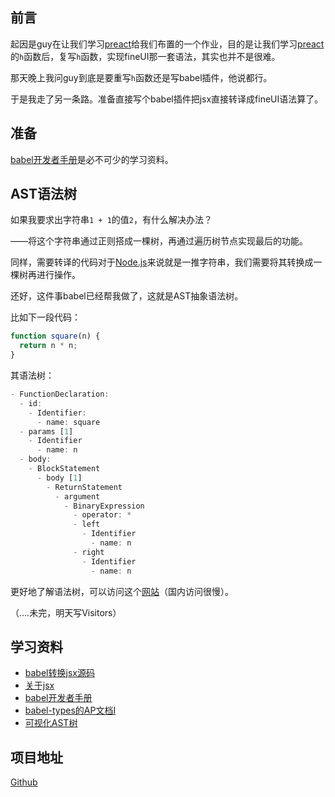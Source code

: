## 前言

起因是guy在让我们学习[preact](https://preactjs.com/)给我们布置的一个作业，目的是让我们学习[preact](https://preactjs.com/)的`h`函数后，复写`h`函数，实现fineUI那一套语法，其实也并不是很难。

那天晚上我问guy到底是要重写`h`函数还是写babel插件，他说都行。

于是我走了另一条路。准备直接写个babel插件把jsx直接转译成fineUI语法算了。

## 准备

[babel开发者手册](https://github.com/thejameskyle/babel-handbook/blob/master/translations/zh-Hans/plugin-handbook.md)是必不可少的学习资料。

## AST语法树

如果我要求出字符串`1 + 1`的值`2`，有什么解决办法？

——将这个字符串通过正则搭成一棵树，再通过遍历树节点实现最后的功能。

同样，需要转译的代码对于[Node.js](https://nodejs.org/en/)来说就是一推字符串，我们需要将其转换成一棵树再进行操作。

还好，这件事babel已经帮我做了，这就是AST抽象语法树。

比如下一段代码：

```javascript
function square(n) {
  return n * n;
}
```

其语法树：

```javascript
- FunctionDeclaration:
  - id:
    - Identifier:
      - name: square
  - params [1]
    - Identifier
      - name: n
  - body:
    - BlockStatement
      - body [1]
        - ReturnStatement
          - argument
            - BinaryExpression
              - operator: *
              - left
                - Identifier
                  - name: n
              - right
                - Identifier
                  - name: n
```

更好地了解语法树，可以访问这个[网站](http://astexplorer.net/)（国内访问很慢）。

（….未完，明天写Visitors）

## 学习资料

- [babel转换jsx源码](https://github.com/babel/babel/blob/master/packages/babel-plugin-transform-react-jsx/src/index.js)
- [关于jsx](https://jasonformat.com/wtf-is-jsx/)
- [babel开发者手册](https://github.com/thejameskyle/babel-handbook/blob/master/translations/zh-Hans/plugin-handbook.md)
- [babel-types的AP文档I](https://github.com/babel/babel/tree/master/packages/babel-types)
- [可视化AST树](http://astexplorer.net/)


## 项目地址

[Github](https://github.com/iapYang/fanruan-babel-translater)